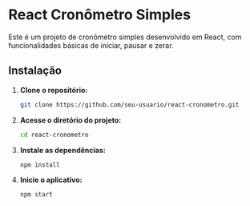 # React Cronômetro Simples

Este é um projeto de cronômetro simples desenvolvido em React, com funcionalidades básicas de iniciar, pausar e zerar.

## Instalação

1. **Clone o repositório:**

    ```bash
    git clone https://github.com/seu-usuario/react-cronometro.git
    ```

2. **Acesse o diretório do projeto:**

    ```bash
    cd react-cronometro
    ```

3. **Instale as dependências:**

    ```bash
    npm install
    ```

4. **Inicie o aplicativo:**

    ```bash
    npm start
    ```
